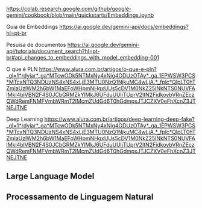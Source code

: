 https://colab.research.google.com/github/google-gemini/cookbook/blob/main/quickstarts/Embeddings.ipynb

Guia de Embeddings https://ai.google.dev/gemini-api/docs/embeddings?hl=pt-br

Pesuisa de documentos https://ai.google.dev/gemini-api/tutorials/document_search?hl=pt-br#api_changes_to_embeddings_with_model_embedding-001

O que é PLN https://www.alura.com.br/artigos/o-que-e-pln?_gl=1*rdyjar*_ga*MTcwODk5NTMxNy4xNjg4ODUzOTAy*_ga_1EPWSW3PCS*MTcxNTQ3NDUzNS4xNS4xLjE3MTU0NzQ1NjkuMC4wLjA.*_fplc*QlpLT0hTZmlaUzlWM2h6bW1MaEFoWHpmNHgxUUs5cDV1M0NkZ25INkNTS0NUVFAlMkI4blVBN2F4S0JCbGRMZkYlMkJ6UFduUUliTUprV2ltN2FidkoybVRnZEczQWdRemFNMFVmbWRmT2lMcmZUdGd6T0hGdmpxJTJCZXV0eFhXcnZ3JTNEJTNE

Deep Learning https://www.alura.com.br/artigos/deep-learning-deep-fake?_gl=1*rdyjar*_ga*MTcwODk5NTMxNy4xNjg4ODUzOTAy*_ga_1EPWSW3PCS*MTcxNTQ3NDUzNS4xNS4xLjE3MTU0NzQ1NjkuMC4wLjA.*_fplc*QlpLT0hTZmlaUzlWM2h6bW1MaEFoWHpmNHgxUUs5cDV1M0NkZ25INkNTS0NUVFAlMkI4blVBN2F4S0JCbGRMZkYlMkJ6UFduUUliTUprV2ltN2FidkoybVRnZEczQWdRemFNMFVmbWRmT2lMcmZUdGd6T0hGdmpxJTJCZXV0eFhXcnZ3JTNEJTNE


## Large Language Model
## Processamento de Linguagem Natural